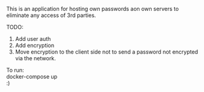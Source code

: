 This is an application for hosting own passwords aon own servers to eliminate any access of 3rd parties.

TODO:
1. Add user auth
2. Add encryption
3. Move encryption to the client side not to send a password not encrypted via the network.

To run:  
docker-compose up  
:)
